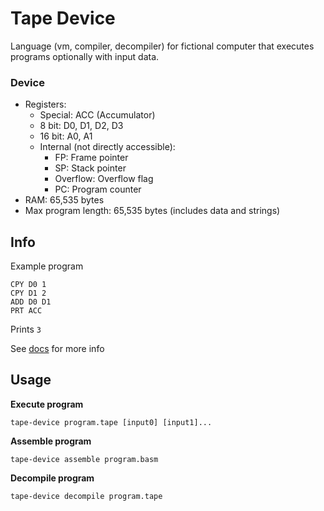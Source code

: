 # Tape Device

Language (vm, compiler, decompiler) for fictional computer that executes programs optionally with input data.

### Device

- Registers: 
  - Special: ACC (Accumulator)
  - 8 bit: D0, D1, D2, D3
  - 16 bit: A0, A1
  - Internal (not directly accessible):
    - FP: Frame pointer
    - SP: Stack pointer
    - Overflow: Overflow flag
    - PC: Program counter
- RAM: 65,535 bytes
- Max program length: 65,535 bytes (includes data and strings)

## Info

Example program
```
CPY D0 1
CPY D1 2
ADD D0 D1
PRT ACC
```

Prints `3`

See [docs](https://github.com/raybritton/tape-device/blob/master/language.md) for more info

## Usage

**Execute program**
```
tape-device program.tape [input0] [input1]...
```

**Assemble program**
```
tape-device assemble program.basm
```

**Decompile program**
```
tape-device decompile program.tape
```
